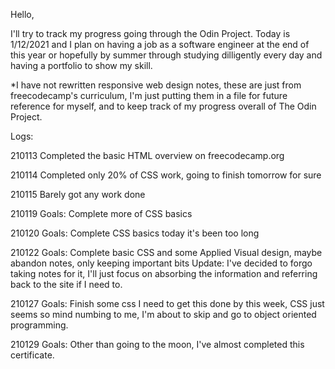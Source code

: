 Hello, 

I'll try to track my progress going through the Odin Project. Today is 1/12/2021 and I plan on having a job as a software engineer at the end of this year or hopefully by summer through studying dilligently every day and having a portfolio to show my skill. 

*I have not rewritten responsive web design notes, these are just from freecodecamp's curriculum, I'm just putting them in a file for future reference for myself, and to keep track of my progress overall of The Odin Project.

Logs:

210113
Completed the basic HTML overview on freecodecamp.org

210114
Completed only 20% of CSS work, going to finish tomorrow for sure

210115
Barely got any work done

210119
Goals: 
Complete more of CSS basics

210120
Goals:
Complete CSS basics today it's been too long 

210122
Goals:
Complete basic CSS and some Applied Visual design, maybe abandon notes, only keeping important bits
Update:
I've decided to forgo taking notes for it, I'll just focus on absorbing the information and referring back to the site if I need to. 


210127
Goals: Finish some css I need to get this done by this week, CSS just seems so mind numbing to me, I'm about to skip and go to object oriented programming. 

210129
Goals: Other than going to the moon, I've almost completed this certificate.